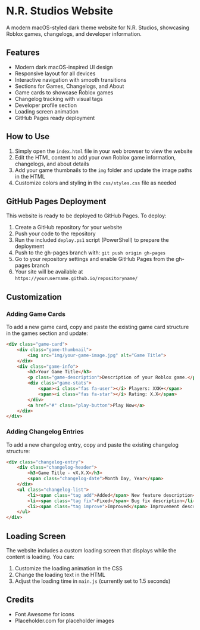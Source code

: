 # N.R. Studios Website

A modern macOS-styled dark theme website for N.R. Studios, showcasing Roblox games, changelogs, and developer information.

## Features

- Modern dark macOS-inspired UI design
- Responsive layout for all devices
- Interactive navigation with smooth transitions
- Sections for Games, Changelogs, and About
- Game cards to showcase Roblox games
- Changelog tracking with visual tags
- Developer profile section
- Loading screen animation
- GitHub Pages ready deployment

## How to Use

1. Simply open the `index.html` file in your web browser to view the website
2. Edit the HTML content to add your own Roblox game information, changelogs, and about details
3. Add your game thumbnails to the `img` folder and update the image paths in the HTML
4. Customize colors and styling in the `css/styles.css` file as needed

## GitHub Pages Deployment

This website is ready to be deployed to GitHub Pages. To deploy:

1. Create a GitHub repository for your website
2. Push your code to the repository
3. Run the included `deploy.ps1` script (PowerShell) to prepare the deployment
4. Push to the gh-pages branch with: `git push origin gh-pages`
5. Go to your repository settings and enable GitHub Pages from the gh-pages branch
6. Your site will be available at `https://yourusername.github.io/repositoryname/`

## Customization

### Adding Game Cards

To add a new game card, copy and paste the existing game card structure in the games section and update:

```html
<div class="game-card">
    <div class="game-thumbnail">
        <img src="img/your-game-image.jpg" alt="Game Title">
    </div>
    <div class="game-info">
        <h3>Your Game Title</h3>
        <p class="game-description">Description of your Roblox game.</p>
        <div class="game-stats">
            <span><i class="fas fa-user"></i> Players: XXK+</span>
            <span><i class="fas fa-star"></i> Rating: X.X</span>
        </div>
        <a href="#" class="play-button">Play Now</a>
    </div>
</div>
```

### Adding Changelog Entries

To add a new changelog entry, copy and paste the existing changelog structure:

```html
<div class="changelog-entry">
    <div class="changelog-header">
        <h3>Game Title - vX.X.X</h3>
        <span class="changelog-date">Month Day, Year</span>
    </div>
    <ul class="changelog-list">
        <li><span class="tag add">Added</span> New feature description</li>
        <li><span class="tag fix">Fixed</span> Bug fix description</li>
        <li><span class="tag improve">Improved</span> Improvement description</li>
    </ul>
</div>
```

## Loading Screen

The website includes a custom loading screen that displays while the content is loading. You can:

1. Customize the loading animation in the CSS
2. Change the loading text in the HTML
3. Adjust the loading time in `main.js` (currently set to 1.5 seconds)

## Credits

- Font Awesome for icons
- Placeholder.com for placeholder images
